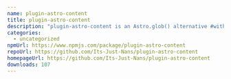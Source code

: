 ```yaml
---
name: plugin-astro-content
title: plugin-astro-content
description: "plugin-astro-content is an Astro.glob() alternative #withastro"
categories:
  - uncategorized
npmUrl: https://www.npmjs.com/package/plugin-astro-content
repoUrl: https://github.com/Its-Just-Nans/plugin-astro-content
homepageUrl: https://github.com/Its-Just-Nans/plugin-astro-content
downloads: 107
---
```

